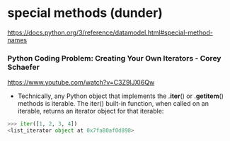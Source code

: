 # special methods (dunder)

https://docs.python.org/3/reference/datamodel.html#special-method-names

### Python Coding Problem: Creating Your Own Iterators - Corey Schaefer
https://www.youtube.com/watch?v=C3Z9lJXI6Qw

+ Technically, any Python object that implements the .__iter__() or .__getitem__() methods is iterable.
The iter() built-in function, when called on an iterable, returns an iterator object for that iterable:
```python
>>> iter([1, 2, 3, 4])
<list_iterator object at 0x7fa80af0d898>
```
